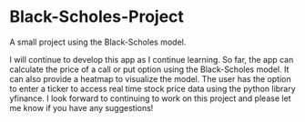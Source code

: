 # Black-Scholes-Project
A small project using the Black-Scholes model.

I will continue to develop this app as I continue learning. So far, the app can calculate the price of a call or put option using the Black-Scholes model. It can also provide a heatmap to visualize the model. The user has the option to enter a ticker to access real time stock price data using the python library yfinance. I look forward to continuing to work on this project and please let me know if you have any suggestions! 
